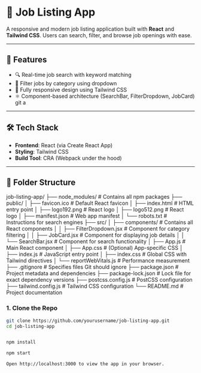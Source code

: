# 💼 Job Listing App

A responsive and modern job listing application built with **React** and **Tailwind CSS**. Users can search, filter, and browse job openings with ease.

---

## 🚀 Features

- 🔍 Real-time job search with keyword matching
- 🎯 Filter jobs by category using dropdown
- 📱 Fully responsive design using Tailwind CSS
- ⚛️ Component-based architecture (SearchBar, FilterDropdown, JobCard)
  git a

---

## 🛠️ Tech Stack

- **Frontend**: React (via Create React App)
- **Styling**: Tailwind CSS
- **Build Tool**: CRA (Webpack under the hood)

---

## 📁 Folder Structure

job-listing-app/
├── node_modules/ # Contains all npm packages
├── public/
│ ├── favicon.ico # Default React favicon
│ ├── index.html # HTML entry point
│ ├── logo192.png # React logo
│ ├── logo512.png # React logo
│ ├── manifest.json # Web app manifest
│ └── robots.txt # Instructions for search engines
├── src/
│ ├── components/ # Contains all React components
│ │ ├── FilterDropdown.jsx # Component for category filtering
│ │ ├── JobCard.jsx # Component for displaying job details
│ │ └── SearchBar.jsx # Component for search functionality
│ ├── App.js # Main React component
│ ├── App.css # (Optional) App-specific CSS
│ ├── index.js # JavaScript entry point
│ ├── index.css # Global CSS with Tailwind directives
│ └── reportWebVitals.js # Performance measurement
├── .gitignore # Specifies files Git should ignore
├── package.json # Project metadata and dependencies
├── package-lock.json # Lock file for exact dependency versions
├── postcss.config.js # PostCSS configuration
├── tailwind.config.js # Tailwind CSS configuration
└── README.md # Project documentation

### 1. Clone the Repo

```bash
git clone https://github.com/yourusername/job-listing-app.git
cd job-listing-app


npm install

npm start

Open http://localhost:3000 to view the app in your browser.
```
